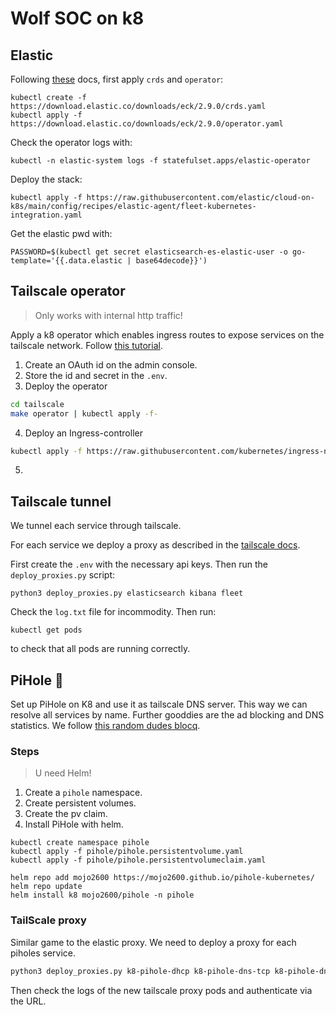 # Wolf SOC on k8

## Elastic

Following [these](https://www.elastic.co/guide/en/cloud-on-k8s/current/k8s-deploy-eck.html) docs, first apply `crds` and `operator`:
```
kubectl create -f https://download.elastic.co/downloads/eck/2.9.0/crds.yaml 
kubectl apply -f https://download.elastic.co/downloads/eck/2.9.0/operator.yaml

```

Check the operator logs with:
```
kubectl -n elastic-system logs -f statefulset.apps/elastic-operator
```

Deploy the stack:
```
kubectl apply -f https://raw.githubusercontent.com/elastic/cloud-on-k8s/main/config/recipes/elastic-agent/fleet-kubernetes-integration.yaml
```

Get the elastic pwd with:
```
PASSWORD=$(kubectl get secret elasticsearch-es-elastic-user -o go-template='{{.data.elastic | base64decode}}')
```

## Tailscale operator 

> Only works with internal http traffic!

Apply a k8 operator which enables ingress routes to expose services on the tailscale network.
Follow [this tutorial](https://tailscale.com/kb/1215/oauth-clients#setting-up-an-oauth-client).

1. Create an OAuth id on the admin console.
2. Store the id and secret in the `.env`.
3. Deploy the operator
```bash
cd tailscale
make operator | kubectl apply -f-
```
4. Deploy an Ingress-controller
```bash
kubectl apply -f https://raw.githubusercontent.com/kubernetes/ingress-nginx/controller-v1.8.2/deploy/static/provider/cloud/deploy.yaml
```
5. 


## Tailscale tunnel 

We tunnel each service through tailscale.

For each service we deploy a proxy as described in the [tailscale docs](https://tailscale.com/kb/1185/kubernetes/).

First create the `.env` with the necessary api keys.
Then run the `deploy_proxies.py` script:
```
python3 deploy_proxies.py elasticsearch kibana fleet
```

Check the `log.txt` file for incommodity.
Then run:
```
kubectl get pods
```
to check that all pods are running correctly.


## PiHole 🍓

Set up PiHole on K8 and use it as tailscale DNS server.
This way we can resolve all services by name.
Further gooddies are the ad blocking and DNS statistics.
We follow [this random dudes blocq](https://greg.jeanmart.me/2020/04/13/self-host-pi-hole-on-kubernetes-and-block-ad/).

### Steps
> U need Helm!

1. Create a `pihole` namespace.
2. Create persistent volumes.
3. Create the pv claim.
4. Install PiHole with helm.

```
kubectl create namespace pihole
kubectl apply -f pihole/pihole.persistentvolume.yaml
kubectl apply -f pihole/pihole.persistentvolumeclaim.yaml

helm repo add mojo2600 https://mojo2600.github.io/pihole-kubernetes/
helm repo update
helm install k8 mojo2600/pihole -n pihole
```

### TailScale proxy

Similar game to the elastic proxy.
We need to deploy a proxy for each piholes service.

```bash
python3 deploy_proxies.py k8-pihole-dhcp k8-pihole-dns-tcp k8-pihole-dns-udp k8-pihole-web -n pihole
```
Then check the logs of the new tailscale proxy pods and authenticate via the URL.

